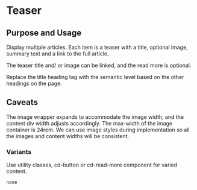 # Teaser

## Purpose and Usage
Display multiple articles. Each item is a teaser with a title, optional image,
summary text and a link to the full article.

The teaser title and/ or image can be linked, and the read more is optional.

Replace the title heading tag with the semantic level based on the other headings on the page.


## Caveats
The image wrapper expands to accommodate the image width, and the content div
width adjusts accordingly.
The max-width of the image container is 24rem.
We can use image styles during implementation so all the images and content
widths will be consistent.

### Variants
Use utility classes, cd-button or cd-read-more component for varied content.

```
none

```
